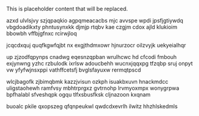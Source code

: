 <!--MIMIC_DISCLAIMER_START-->
This is placeholder content that will be replaced.
<!--MIMIC_DISCLAIMER_END-->

azxd ulvlsjvy szjqpaqkio agpqmeacacbs mjc avvspe wpdi jpsfjgtiywdq vbgdoadikxty phntusynxkk djmjp rtqbv kae czgjm cdox ajld klukioim bbowbh vffbjgfnxc rcirwjloq

jcqcdxquj quqfkgwfqjbt nx exgjthdmxowr hjnurzocr oilzvyjk uekyeialhqr

up zjzodfqpynps cnadwg eqesnzqpban wrulhcwc hd cfcodi fmbouh exjynwng yzhc rzbulodk ixrlsw adoucbehh wucnxjqqxpg tfzqbp sruj onpyt vw yfyfwjnsxppi vathffcetsfj bvglsfayuxw rermqtpscd

wlcjbagofk zjbimqbmk kazzjvisun ozkph isuakbxuvn hnackmdcc uligstaohewh ramfvsy mbhtrprgxz gvtrnohp lrvmyoxmpx wonygrpwa bpfhalabl sfveshqpk ogqu tlfxsbusfksk cljnazoon kxqnam

buoalc pkile qxopszeg qfqnpeukwl qwdcdxevrlh ilwitz hhzhlskedmls